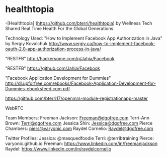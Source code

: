 # healthtopia


-[Healthtopia] (https://github.com/bterri/healthtopia) by Wellness Tech
Shared Real Time Health For the Global Generations

Technology Used:
"How to Implement Facebook App Authorization in Java" by Sergiy Kovalchuk http://www.sergiy.ca/how-to-implement-facebook-oauth-2.0-app-authorization-process-in-java/

"RESTFB" http://hackersome.com/p/Jahia/Facebook

"RESTFB" https://github.com/Jahia/Facebook

"Facebook Application Development for Dummies" http://dl.upforfree.com/ebooks/Facebook-Application-Development-for-Dummies-ebooksfeed.com.pdf

https://github.com/bterri17/openmrs-module-registrationapp-master

WebRTC

Team Members:
Freeman Jackson: Freeman@dgofree.com
Terri-Ann Brown: Terri@dgofree.com
Jessica Shin: Jessica@dgofree.com
Pierce Chambers: piers@varyonic.com
Raydel Cornelio: Raydel@dgofree.com

Twitter Profiles:
Jessica: @masquedfoodie
Terri: @terribtraining
Pierce: varyonic.github.io
Freeman: https://www.linkedin.com/in/freemanjackson
Raydel: https://www.linkedin.com/in/raydelcornelio
